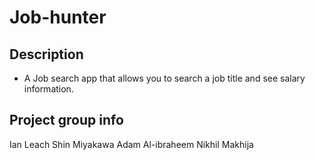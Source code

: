 # Job-hunter

## Description

- A Job search app that allows you to search a job title and see salary information.

## Project group info

Ian Leach
Shin Miyakawa
Adam Al-ibraheem
Nikhil Makhija

